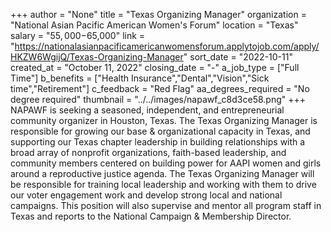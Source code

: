 +++
author = "None"
title = "Texas Organizing Manager"
organization = "National Asian Pacific American Women's Forum"
location = "Texas"
salary = "$55,000-$65,000"
link = "https://nationalasianpacificamericanwomensforum.applytojob.com/apply/HKZW6WgijQ/Texas-Organizing-Manager"
sort_date = "2022-10-11"
created_at = "October 11, 2022"
closing_date = "-"
a_job_type = ["Full Time"]
b_benefits = ["Health Insurance","Dental","Vision","Sick time","Retirement"]
c_feedback = "Red Flag"
aa_degrees_required = "No degree required"
thumbnail = "../../images/napawf_c8d3ce58.png"
+++
NAPAWF is seeking a seasoned, independent, and entrepreneurial community organizer in Houston, Texas. The Texas Organizing Manager is responsible for growing our base & organizational capacity in Texas, and supporting our Texas chapter leadership in building relationships with a broad array of nonprofit organizations, faith-based leadership, and community members centered on building power for AAPI women and girls around a reproductive justice agenda. The Texas Organizing Manager will be responsible for training local leadership and working with them to drive our voter engagement work and develop strong local and national campaigns. This position will also supervise and mentor all program staff in Texas and reports to the National Campaign & Membership Director.